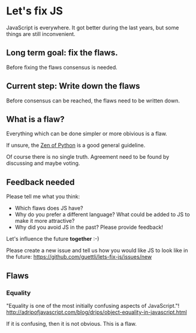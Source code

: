 # Let's fix JS

JavaScript is everywhere. It got better during the last years, but some things are still  inconvenient.

## Long term goal: fix the flaws.

Before fixing the flaws consensus is needed.

## Current step: Write down the flaws

Before consensus can be reached, the flaws need to be written down.

## What is a flaw?

Everything which can be done simpler or more obivious is a flaw. 

If unsure, the [Zen of Python](https://en.wikipedia.org/wiki/Zen_of_Python) is a good general guideline.

Of course there is no single truth. Agreement need to be found by discussing and maybe voting.


## Feedback needed

Please tell me what you think:

- Which flaws does JS have?
- Why do you prefer a different language? What could be added to JS to make it more attractive?
- Why did you avoid JS in the past? Please provide feedback!


Let's influence the future **together** :-)

Please create a new issue and tell us how you would like JS to look like in the future: https://github.com/guettli/lets-fix-js/issues/new

## Flaws

### Equality
"Equality is one of the most initially confusing aspects of JavaScript."! http://adripofjavascript.com/blog/drips/object-equality-in-javascript.html

If it is confusing, then it is not obvious. This is a flaw.

